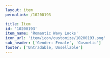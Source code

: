 ```yaml
---
layout: item
permalink: /10200193

title: Item
id: '10200193'
item_name: 'Romantic Wavy Locks'
icon_url: 'item/icon/customize/10200193.png'
sub_header: ['Gender: Female', 'Cosmetic']
footer: ['Untradable, Unsellable']
---
```

